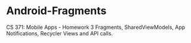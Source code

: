 #  Android-Fragments
CS 371: Mobile Apps - Homework 3
Fragments, SharedViewModels, App Notifications, Recycler Views and API calls.
